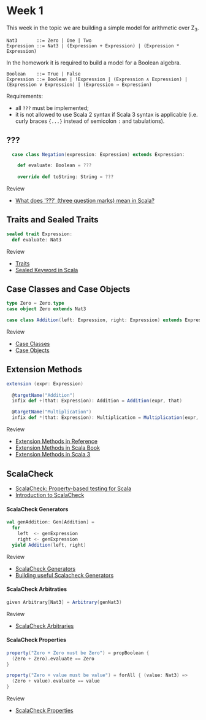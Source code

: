 # Week 1

This week in the topic we are building a simple model for arithmetic over Z<sub>3</sub>.

```
Nat3       ::= Zero | One | Two
Expression ::= Nat3 | (Expression + Expression) | (Expression * Expression)
```

In the homework it is required to build a model for a Boolean algebra.

```
Boolean    ::= True | False
Expression ::= Boolean | !Expression | (Expression ∧ Expression) | (Expression ∨ Expression) | (Expression → Expression)
```

Requirements:
* all `???` must be implemented;
* it is not allowed to use Scala 2 syntax if Scala 3 syntax is applicable (i.e. curly braces `{...}` instead of semicolon `:` and tabulations).


## ???
```scala 3
  case class Negation(expression: Expression) extends Expression:

    def evaluate: Boolean = ???
    
    override def toString: String = ???
```

Review
* [What does '???' (three question marks) mean in Scala?](https://alvinalexander.com/scala/what-does-three-question-marks-in-scala-mean/)

## Traits and Sealed Traits

```scala 3
sealed trait Expression:
  def evaluate: Nat3
```
Review
* [Traits](https://docs.scala-lang.org/tour/traits.html)
* [Sealed Keyword in Scala](https://www.baeldung.com/scala/sealed-keyword)

## Case Classes and Case Objects

```scala 3
type Zero = Zero.type
case object Zero extends Nat3

case class Addition(left: Expression, right: Expression) extends Expression
```

Review
* [Case Classes](https://docs.scala-lang.org/tour/case-classes.html)
* [Case Objects](https://docs.scala-lang.org/scala3/book/domain-modeling-tools.html#case-objects)

## Extension Methods

```scala 3
extension (expr: Expression)
    
  @targetName("Addition")
  infix def +(that: Expression): Addition = Addition(expr, that)

  @targetName("Multiplication")
  infix def *(that: Expression): Multiplication = Multiplication(expr, that)
```

Review
* [Extension Methods in Reference](https://docs.scala-lang.org/scala3/reference/contextual/extension-methods.html)
* [Extension Methods in Scala Book](https://docs.scala-lang.org/scala3/book/ca-extension-methods.html)
* [Extension Methods in Scala 3](https://www.baeldung.com/scala/extension-methods)

## ScalaCheck
* [ScalaCheck: Property-based testing for Scala](https://scalacheck.org/)
* [Introduction to ScalaCheck](https://www.baeldung.com/scala/scalacheck)

#### ScalaCheck Generators
```scala 3
val genAddition: Gen[Addition] =
  for
    left  <- genExpression
    right <- genExpression
  yield Addition(left, right)
```
Review

* [ScalaCheck Generators](https://www.scala-exercises.org/scalacheck/generators)
* [Building useful Scalacheck Generators](https://medium.com/@supermanue/building-useful-scalacheck-generators-71635d1edb9d)

#### ScalaCheck Arbitraties

```scala 3
given Arbitrary[Nat3] = Arbitrary(genNat3)
```

Review
* [ScalaCheck Arbitraries](https://www.scala-exercises.org/scalacheck/arbitrary)

#### ScalaCheck Properties

```scala 3
property("Zero + Zero must be Zero") = propBoolean {
  (Zero + Zero).evaluate == Zero
}

property("Zero + value must be value") = forAll { (value: Nat3) =>
  (Zero + value).evaluate == value
}
```
Review
* [ScalaCheck Properties](https://www.scala-exercises.org/scalacheck/properties)

